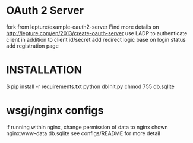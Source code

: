 
# OAuth 2 Server 

fork from lepture/example-oauth2-server Find more details on http://lepture.com/en/2013/create-oauth-server
use LADP to authenticate client in addition to client id/secret
add redirect logic base on login status
add registration page

# INSTALLATION

$ pip install -r requirements.txt
python dbInit.py
chmod 755 db.sqlite

# wsgi/nginx configs
if running within nginx, change permission of data to nginx 
chown nginx:www-data db.sqlite
see configs/README for more detail 
